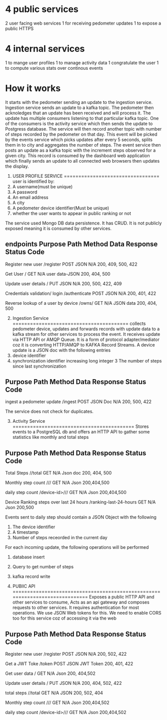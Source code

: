 4 public services
===================
2 user facing web services
1 for receiving pedometer updates
1 to expose a public HTTPS

4 internal services
============================
1 to mange user profiles
1 to manage activity data
1 congratulate the user
1 to compute various stats over continous events


How it works
=================================
It starts with the pedometer sending an update to the ingestion service. Ingestion service sends an update to a kafka topic. The
pedometer then acknoledges that an update has been received and will process it. The update has multiple consumers listening to 
that particular kafka topic. One of the consumers is the activity service which then sends the update to Postgress database. The service will then record another topic with number of steps recorded by the pedometer on that day. This event will be picked by the events service which picks updates after every 5 seconds, splits them in to city and aggregates the number of steps. The event service then posts an update as a kafka topic with the increment steps observed for a given city. This record is consumed by  the dashboard web application which finally sends an update to all connected web browsers then updates the display.



1. USER PROFILE SERVICE
=================================
user is identified by:
1. A username(must be unique)
2. A password
3. An email address
4. A city
5. A pedometer device identifier(Must be unique)
6. whether the user wants to appear in public ranking or not


The service used Mongo DB data persistence. It has CRUD. It is not publicly exposed meaning it is consumed by other services.

endpoints
Purpose         Path                Method      Data        Response        Status Code
--------------------------------------------------------------------------------------
Register 
new user        /register           POST        JSON        N/A             200, 409, 500, 422

Get User        /<username>         GET         N/A         user data-JSON  200, 404, 500

Update user
details         /<username>         PUT         JSON        N/A             200, 500, 422, 409

Credentials
validation/
login           /authenticate       POST        JSON        N/A             200, 401, 422    

Reverse lookup
of a user by 
device          /owns/<deviceId>    GET         N/A         JSON data       200, 404, 500



2. Ingestion Service
========================================
collects pedometer device, updates and forwards records with update data to a kafka stream for other services to process the event. It receives update via HTTP API or AMQP Queue. It is a form of protocol adapter/mediator coz it is converting HTTP/AMQP to KAFKA Record Streams.
A device update is a JSON doc with the following entries
1. device identifier
2. synchronization identifier increasing long integer 
3 The number of steps since last synchronization

Purpose         Path                Method      Data        Response        Status Code
--------------------------------------------------------------------------------------
ingest a 
pedometer
update          /ingest             POST        JSON Doc    N/A             200, 500, 422


The service does not check for duplicates.


3. Activity Service
==========================================
Stores events to a PostgreSQL db and offers an HTTP API to gather some statistics like monthly and total steps

Purpose         Path                                Method      Data        Response        Status Code
-------------------------------------------------------------------------------------------
Total Steps     /<device id>/total                  GET         N/A         Json doc        200, 404, 500

Monthly step
count           /<device-id>/<year>/<month>         GET         N/A         Json            200,404,500

daily step 
count           /device-id>/<year>/<month>/<day>    GET         N/A         Json            200,404,500

Device Ranking
steps over last 
 24 hours       /ranking-last-24-hours              GET         N/A         Json            200,500


Events sent to daily step should contain a JSON Object with the following
1. The device identifier
2. A timestamp
3. Number of steps receorded in the current day

For each incoming update, the following operations will be performed
1. database insert
2. Query to get number of steps
3. kafka record write


4. PUBlIC API
=============================================================================
Exposes a public HTTP API and other services to consume, Acts as an api gateway and composes requests to other services. It requires authentication for most operations. We use JSON Web tokens for this. We need to enable CORS too for this service coz of accessing it via the web



Purpose         Path                                Method      Data        Response        Status Code
----------------------------------------------------------------------------------------
Register 
new user        /register                           POST        JSON        N/A             200, 502, 422


Get a JWT
Toke            /token                              POST        JSON        JWT Token       200, 401, 422

Get user data   /<username>                         GET         N/A         Json            200, 404,502

Update user
details         /<username>                         PUT         JSON        N/A             200, 404, 502, 422

total steps     /<username>/total                   GET         N/A         JSON            200, 502, 404

Monthly step
count           /<device-id>/<year>/<month>         GET         N/A         Json            200,404,502

daily step 
count           /device-id>/<year>/<month>/<day>    GET         N/A         Json            200,404,502

